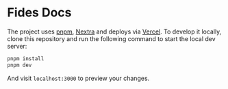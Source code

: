 # Fides Docs


The project uses [pnpm](https://pnpm.io), [Nextra](https://nextra.vercel.app) and deploys via [Vercel](https://vercel.com). To develop it locally, clone this repository and run the following command to start the local dev server:

```bash
pnpm install
pnpm dev
```

And visit `localhost:3000` to preview your changes.
